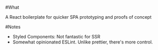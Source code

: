 #What

A React boilerplate for quicker SPA prototyping and proofs of concept

#Notes

- Styled Components: Not fantastic for SSR
- Somewhat opinionated ESLint. Unlike prettier, there's more control. 
